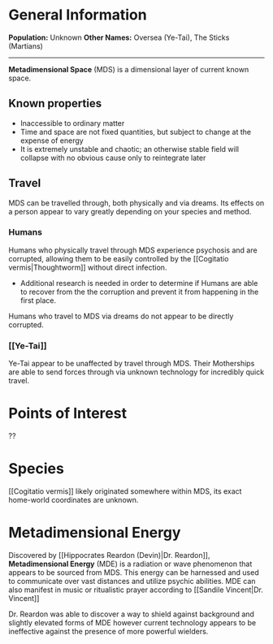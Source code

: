 # General Information
**Population:** Unknown
**Other Names:** Oversea (Ye-Tai), The Sticks (Martians)

---
**Metadimensional Space** (MDS) is a dimensional layer of current known space. 

## Known properties
- Inaccessible to ordinary matter
- Time and space are not fixed quantities, but subject to change at the expense of energy
- It is extremely unstable and chaotic; an otherwise stable field will collapse with no obvious cause only to reintegrate later

## Travel
MDS can be travelled through, both physically and via dreams. Its effects on a person appear to vary greatly depending on your species and method.
### Humans
Humans who physically travel through MDS experience psychosis and are corrupted, allowing them to be easily controlled by the [[Cogitatio vermis|Thoughtworm]] without direct infection. 
- Additional research is needed in order to determine if Humans are able to recover from the the corruption and prevent it from happening in the first place. 

Humans who travel to MDS via dreams do not appear to be directly corrupted.

### [[Ye-Tai]]
Ye-Tai appear to be unaffected by travel through MDS. Their Motherships are able to send forces through via unknown technology for incredibly quick travel.

# Points of Interest
??

# Species
[[Cogitatio vermis]] likely originated somewhere within MDS, its exact home-world coordinates are unknown.

# Metadimensional Energy
Discovered by [[Hippocrates Reardon (Devin)|Dr. Reardon]], **Metadimensional Energy** (MDE) is a radiation or wave phenomenon that appears to be sourced from MDS. This energy can be harnessed and used to communicate over vast distances and utilize psychic abilities. MDE can also manifest in music or ritualistic prayer according to [[Sandile Vincent|Dr. Vincent]]

Dr. Reardon was able to discover a way to shield against background and slightly elevated forms of MDE however current technology appears to be ineffective against the presence of more powerful wielders.
